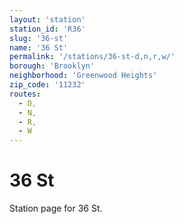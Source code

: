 ```yaml
---
layout: 'station'
station_id: 'R36'
slug: '36-st'
name: '36 St'
permalink: '/stations/36-st-d,n,r,w/'
borough: 'Brooklyn'
neighborhood: 'Greenwood Heights'
zip_code: '11232'
routes:
  - D,
  - N,
  - R,
  - W
---
```

# 36 St

Station page for 36 St.

